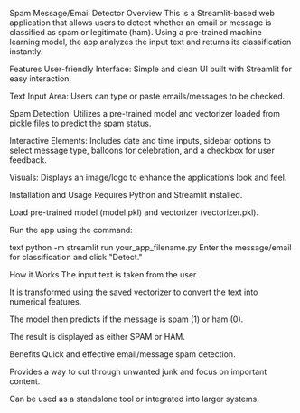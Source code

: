 Spam Message/Email Detector
Overview
This is a Streamlit-based web application that allows users to detect whether an email or message is classified as spam or legitimate (ham). Using a pre-trained machine learning model, the app analyzes the input text and returns its classification instantly.

Features
User-friendly Interface: Simple and clean UI built with Streamlit for easy interaction.

Text Input Area: Users can type or paste emails/messages to be checked.

Spam Detection: Utilizes a pre-trained model and vectorizer loaded from pickle files to predict the spam status.

Interactive Elements: Includes date and time inputs, sidebar options to select message type, balloons for celebration, and a checkbox for user feedback.

Visuals: Displays an image/logo to enhance the application’s look and feel.

Installation and Usage
Requires Python and Streamlit installed.

Load pre-trained model (model.pkl) and vectorizer (vectorizer.pkl).

Run the app using the command:

text
python -m streamlit run your_app_filename.py
Enter the message/email for classification and click "Detect."

How it Works
The input text is taken from the user.

It is transformed using the saved vectorizer to convert the text into numerical features.

The model then predicts if the message is spam (1) or ham (0).

The result is displayed as either SPAM or HAM.

Benefits
Quick and effective email/message spam detection.

Provides a way to cut through unwanted junk and focus on important content.

Can be used as a standalone tool or integrated into larger systems.
